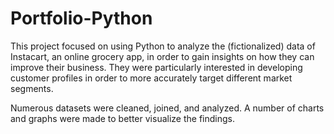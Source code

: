 # Portfolio-Python

This project focused on using Python to analyze the (fictionalized) data of Instacart, an online grocery app, in order to gain insights on how they can improve their business. They were particularly interested in developing customer profiles in order to more accurately target different market segments.

Numerous datasets were cleaned, joined, and analyzed. A number of charts and graphs were made to better visualize the findings.
